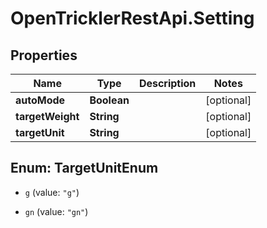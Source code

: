 # OpenTricklerRestApi.Setting

## Properties

Name | Type | Description | Notes
------------ | ------------- | ------------- | -------------
**autoMode** | **Boolean** |  | [optional] 
**targetWeight** | **String** |  | [optional] 
**targetUnit** | **String** |  | [optional] 



## Enum: TargetUnitEnum


* `g` (value: `"g"`)

* `gn` (value: `"gn"`)




